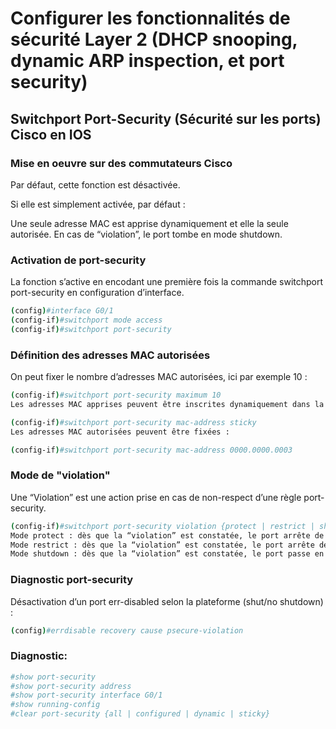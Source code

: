 # Configurer les fonctionnalités de sécurité Layer 2 (DHCP snooping, dynamic ARP inspection, et port security)

## Switchport Port-Security (Sécurité sur les ports) Cisco en IOS


###  Mise en oeuvre sur des commutateurs Cisco

Par défaut, cette fonction est désactivée.

Si elle est simplement activée, par défaut :

Une seule adresse MAC est apprise dynamiquement et elle la seule autorisée.
En cas de “violation”, le port tombe en mode shutdown.

### Activation de port-security

La fonction s’active en encodant une première fois la commande switchport port-security en configuration d’interface.

```sh
(config)#interface G0/1
(config-if)#switchport mode access
(config-if)#switchport port-security
```

### Définition des adresses MAC autorisées
On peut fixer le nombre d’adresses MAC autorisées, ici par exemple 10 :

```sh
(config-if)#switchport port-security maximum 10
Les adresses MAC apprises peuvent être inscrites dynamiquement dans la configuration courante (running-config) avec le mot clé “sticky“ :

(config-if)#switchport port-security mac-address sticky
Les adresses MAC autorisées peuvent être fixées :

(config-if)#switchport port-security mac-address 0000.0000.0003
```

### Mode de "violation"

Une “Violation” est une action prise en cas de non-respect d’une règle port-security.

```sh
(config-if)#switchport port-security violation {protect | restrict | shutdown}
Mode protect : dès que la “violation” est constatée, le port arrête de transférer le trafic des adresses non autorisées sans envoyer de message de log.
Mode restrict : dès que la “violation” est constatée, le port arrête de transférer le trafic des adresses non autorisées et transmet un message de log.
Mode shutdown : dès que la “violation” est constatée, le port passe en état err-disabled (shutdown) et un message de log est envoyé.
```

### Diagnostic port-security

Désactivation d’un port err-disabled selon la plateforme (shut/no shutdown) :

```sh
(config)#errdisable recovery cause psecure-violation
```

### Diagnostic:

```sh
#show port-security
#show port-security address
#show port-security interface G0/1
#show running-config
#clear port-security {all | configured | dynamic | sticky}
```